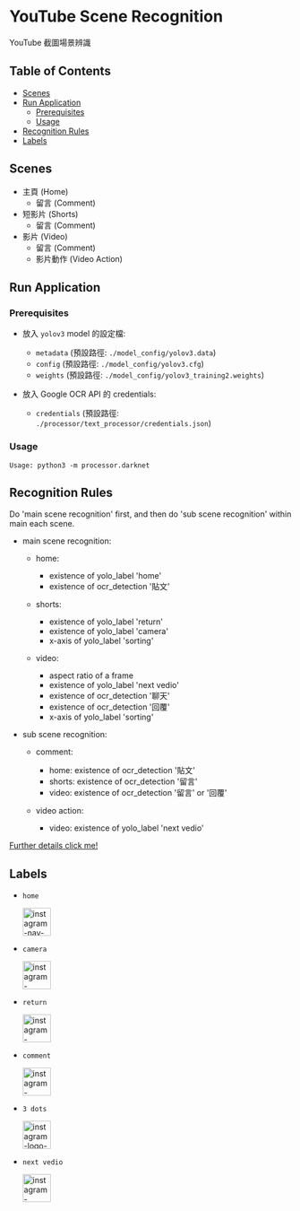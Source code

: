# YouTube Scene Recognition

YouTube 截圖場景辨識

## Table of Contents

- [Scenes](#scenes)
- [Run Application](#run-application)
  - [Prerequisites](#prerequisites)
  - [Usage](#usage)
- [Recognition Rules](#recognition-rules)
- [Labels](#labels)

## Scenes

- 主頁 (Home)
    - 留言 (Comment)
- 短影片 (Shorts)
    - 留言 (Comment)
- 影片 (Video)
    - 留言 (Comment)
    - 影片動作 (Video Action)


## Run Application

### Prerequisites

- 放入 `yolov3` model 的設定檔:

  - `metadata` (預設路徑: `./model_config/yolov3.data`)
  - `config` (預設路徑: `./model_config/yolov3.cfg`)
  - `weights` (預設路徑: `./model_config/yolov3_training2.weights`)
  
- 放入 Google OCR API 的 credentials:

  - `credentials` (預設路徑: `./processor/text_processor/credentials.json`)

### Usage

```
Usage: python3 -m processor.darknet
```

## Recognition Rules  

Do 'main scene recognition' first, and then do 'sub scene recognition' within main each scene.

- main scene recognition:

  - home:

    - existence of yolo_label 'home'
    - existence of ocr_detection '貼文'
    
  - shorts:

    - existence of yolo_label 'return'
    - existence of yolo_label 'camera'
    - x-axis of yolo_label 'sorting'

  - video:

    - aspect ratio of a frame
    - existence of yolo_label 'next vedio'
    - existence of ocr_detection '聊天'
    - existence of ocr_detection '回覆'
    - x-axis of yolo_label 'sorting'

- sub scene recognition:

  - comment:
    
    - home: existence of ocr_detection '貼文'
    - shorts: existence of ocr_detection '留言'
    - video: existence of ocr_detection '留言' or '回覆'
  
  - video action:
    - video: existence of yolo_label 'next vedio'

[Further details click me!](
https://docs.google.com/presentation/d/1b6tTtCOAi0r2IhhoHo_NOOcfNV69BFIdo2rJPLt6b84/edit?usp=sharing)


## Labels

- `home`

  <div style="display: flex; gap: 1rem">
    <img src="https://i.imgur.com/0Yar88i.png" alt="instagram-nav-light" height="50" />
  </div>

- `camera`

  <div style="display: flex; gap: 1rem">
    <img src="https://i.imgur.com/Zg4dwbs.png" alt="instagram-bookmark-light" height="50" />
  </div>

- `return`

  <div style="display: flex; gap: 1rem">
    <img src="https://i.imgur.com/xSChuGq.png" alt="instagram-bookmark-light" height="50" />
  </div>

- `comment`

  <div style="display: flex; gap: 1rem">
    <img src="https://i.imgur.com/PxLHhwo.png" alt="instagram-bookmark-light" height="50" />
  </div>

- `3 dots`

  <div style="display: flex; gap: 1rem">
    <img src="https://i.imgur.com/ooFQraf.png" alt="instagram-logo-light" height="50" />
  </div>

- `next vedio`

  <div style="display: flex; gap: 1rem">
    <img src="https://i.imgur.com/11ourxa.png" alt="instagram-message-light" height="50" />
  </div>
